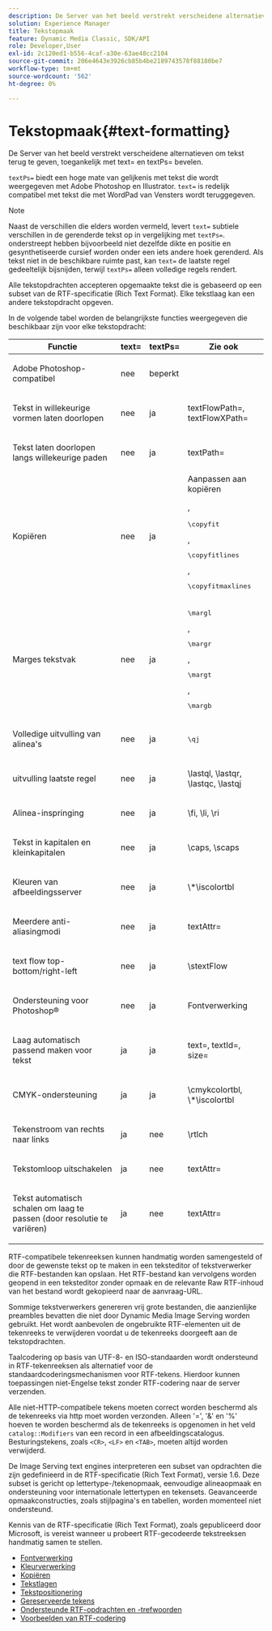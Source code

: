 ```yaml
---
description: De Server van het beeld verstrekt verscheidene alternatieven om tekst terug te geven, toegankelijk met text= en textPs= bevelen.
solution: Experience Manager
title: Tekstopmaak
feature: Dynamic Media Classic, SDK/API
role: Developer,User
exl-id: 2c120ed1-b556-4caf-a30e-63ae48cc2104
source-git-commit: 206e4643e3926cb85b4be2189743578f88180be7
workflow-type: tm+mt
source-wordcount: '562'
ht-degree: 0%

---
```


# Tekstopmaak{#text-formatting}

De Server van het beeld verstrekt verscheidene alternatieven om tekst terug te geven, toegankelijk met text= en textPs= bevelen.

`textPs=` biedt een hoge mate van gelijkenis met tekst die wordt weergegeven met Adobe Photoshop en Illustrator. `text=` is redelijk compatibel met tekst die met WordPad van Vensters wordt teruggegeven.

>[!NOTE]
>
>Naast de verschillen die elders worden vermeld, levert `text=` subtiele verschillen in de gerenderde tekst op in vergelijking met `textPs=`. onderstreept hebben bijvoorbeeld niet dezelfde dikte en positie en gesynthetiseerde cursief worden onder een iets andere hoek gerenderd. Als tekst niet in de beschikbare ruimte past, kan `text=` de laatste regel gedeeltelijk bijsnijden, terwijl `textPs=` alleen volledige regels rendert.

Alle tekstopdrachten accepteren opgemaakte tekst die is gebaseerd op een subset van de RTF-specificatie (Rich Text Format). Elke tekstlaag kan een andere tekstopdracht opgeven.

In de volgende tabel worden de belangrijkste functies weergegeven die beschikbaar zijn voor elke tekstopdracht:

<table id="table_9C41CBDA94C24805B538E5049B0137C6"> 
 <thead> 
  <tr> 
   <th class="entry"> <b> Functie</b> </th> 
   <th class="entry"> <b> text=</b> </th> 
   <th class="entry"> <b> textPs=</b> </th> 
   <th class="entry"> <b> Zie ook</b> </th> 
  </tr> 
 </thead>
 <tbody> 
  <tr> 
   <td> <p> Adobe Photoshop-compatibel </p> </td> 
   <td> <p> nee </p> </td> 
   <td> <p> beperkt </p> </td> 
   <td> <p> </p> </td> 
  </tr> 
  <tr> 
   <td> <p>Tekst in willekeurige vormen laten doorlopen </p> </td> 
   <td> <p>nee </p> </td> 
   <td> <p>ja </p> </td> 
   <td> <p>textFlowPath=, textFlowXPath= </p> </td> 
  </tr> 
  <tr> 
   <td> <p>Tekst laten doorlopen langs willekeurige paden </p> </td> 
   <td> <p>nee </p> </td> 
   <td> <p>ja </p> </td> 
   <td> <p>textPath= </p> </td> 
  </tr> 
  <tr> 
   <td> <p>Kopiëren </p> </td> 
   <td> <p>nee </p> </td> 
   <td> <p>ja </p> </td> 
   <td> Aanpassen aan kopiëren <p>, <pre>\copyfit</pre>, <pre>\copyfitlines</pre>, <pre>\copyfitmaxlines</pre> </p> </td> 
  </tr> 
  <tr> 
   <td> <p>Marges tekstvak </p> </td> 
   <td> <p>nee </p> </td> 
   <td> <p>ja </p> </td> 
   <td> <p><pre>\margl</pre>, <pre>\margr</pre>, <pre>\margt</pre>, <pre>\margb</pre> </p> </td> 
  </tr> 
  <tr> 
   <td> <p>Volledige uitvulling van alinea's </p> </td> 
   <td> <p>nee </p> </td> 
   <td> <p>ja </p> </td> 
   <td> <p><pre>\qj</pre> </p> </td> 
  </tr> 
  <tr> 
   <td> <p>uitvulling laatste regel </p> </td> 
   <td> <p>nee </p> </td> 
   <td> <p>ja </p> </td> 
   <td> <p>\lastql, \lastqr, \lastqc, \lastqj </p> </td> 
  </tr> 
  <tr> 
   <td> <p>Alinea-inspringing </p> </td> 
   <td> <p>nee </p> </td> 
   <td> <p>ja </p> </td> 
   <td> <p>\fi, \li, \ri </p> </td> 
  </tr> 
  <tr> 
   <td> <p>Tekst in kapitalen en kleinkapitalen </p> </td> 
   <td> <p>nee </p> </td> 
   <td> <p>ja </p> </td> 
   <td> <p>\caps, \scaps </p> </td> 
  </tr> 
  <tr> 
   <td> <p>Kleuren van afbeeldingsserver </p> </td> 
   <td> <p>nee </p> </td> 
   <td> <p>ja </p> </td> 
   <td> <p>\*\iscolortbl </p> </td> 
  </tr> 
  <tr> 
   <td> <p>Meerdere anti-aliasingmodi </p> </td> 
   <td> <p>nee </p> </td> 
   <td> <p>ja </p> </td> 
   <td> <p>textAttr= </p> </td> 
  </tr> 
  <tr> 
   <td> <p>text flow top-bottom/right-left </p> </td> 
   <td> <p>nee </p> </td> 
   <td> <p>ja </p> </td> 
   <td> <p>\stextFlow </p> </td> 
  </tr> 
  <tr> 
   <td> <p>Ondersteuning voor Photoshop® </p> </td> 
   <td> <p>nee </p> </td> 
   <td> <p>ja </p> </td> 
   <td> Fontverwerking </td> 
  </tr> 
  <tr> 
   <td> <p>Laag automatisch passend maken voor tekst </p> </td> 
   <td> <p>ja </p> </td> 
   <td> <p>ja </p> </td> 
   <td> <p>text=, textId=, size= </p> </td> 
  </tr> 
  <tr> 
   <td> <p>CMYK-ondersteuning </p> </td> 
   <td> <p>ja </p> </td> 
   <td> <p>ja </p> </td> 
   <td> <p>\cmykcolortbl, \*\iscolortbl </p> </td> 
  </tr> 
  <tr> 
   <td> <p>Tekenstroom van rechts naar links </p> </td> 
   <td> <p>ja </p> </td> 
   <td> <p>nee </p> </td> 
   <td> <p>\rtlch </p> </td> 
  </tr> 
  <tr> 
   <td> <p>Tekstomloop uitschakelen </p> </td> 
   <td> <p>ja </p> </td> 
   <td> <p>nee </p> </td> 
   <td> <p>textAttr= </p> </td> 
  </tr> 
  <tr> 
   <td> <p>Tekst automatisch schalen om laag te passen (door resolutie te variëren) </p> </td> 
   <td> <p>ja </p> </td> 
   <td> <p>nee </p> </td> 
   <td> <p>textAttr= </p> </td> 
  </tr> 
 </tbody> 
</table>

RTF-compatibele tekenreeksen kunnen handmatig worden samengesteld of door de gewenste tekst op te maken in een teksteditor of tekstverwerker die RTF-bestanden kan opslaan. Het RTF-bestand kan vervolgens worden geopend in een teksteditor zonder opmaak en de relevante Raw RTF-inhoud van het bestand wordt gekopieerd naar de aanvraag-URL.

Sommige tekstverwerkers genereren vrij grote bestanden, die aanzienlijke preambles bevatten die niet door Dynamic Media Image Serving worden gebruikt. Het wordt aanbevolen de ongebruikte RTF-elementen uit de tekenreeks te verwijderen voordat u de tekenreeks doorgeeft aan de tekstopdrachten.

Taalcodering op basis van UTF-8- en ISO-standaarden wordt ondersteund in RTF-tekenreeksen als alternatief voor de standaardcoderingsmechanismen voor RTF-tekens. Hierdoor kunnen toepassingen niet-Engelse tekst zonder RTF-codering naar de server verzenden.

Alle niet-HTTP-compatibele tekens moeten correct worden beschermd als de tekenreeks via http moet worden verzonden. Alleen &#39;=&#39;, &#39;&amp;&#39; en &#39;%&#39; hoeven te worden beschermd als de tekenreeks is opgenomen in het veld `catalog::Modifiers` van een record in een afbeeldingscatalogus. Besturingstekens, zoals `<CR>`, `<LF>` en `<TAB>`, moeten altijd worden verwijderd.

De Image Serving text engines interpreteren een subset van opdrachten die zijn gedefinieerd in de RTF-specificatie (Rich Text Format), versie 1.6. Deze subset is gericht op lettertype-/tekenopmaak, eenvoudige alineaopmaak en ondersteuning voor internationale lettertypen en tekensets. Geavanceerde opmaakconstructies, zoals stijlpagina&#39;s en tabellen, worden momenteel niet ondersteund.

Kennis van de RTF-specificatie (Rich Text Format), zoals gepubliceerd door Microsoft, is vereist wanneer u probeert RTF-gecodeerde tekstreeksen handmatig samen te stellen.

* [Fontverwerking](r-font-handling.md)
* [Kleurverwerking](r-color-handling.md)
* [Kopiëren](r-copy-fitting.md)
* [Tekstlagen](r-text-layers.md)
* [Tekstpositionering](r-text-positioning.md)
* [Gereserveerde tekens](r-reserved-characters.md)
* [Ondersteunde RTF-opdrachten en -trefwoorden](c-supported-rtf-commands-and-keywords/c-supported-rtf-commands-and-keywords.md)
* [Voorbeelden van RTF-codering](r-rtf-encoding-examples.md)
